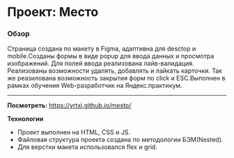 # Проект: Место

### Обзор

Страница создана по макету в Figma, адаптивна для desctop и mobile.Созданы формы в виде popup для ввода данных и просмотра изображений. Для полей ввода реализована лайв-валидация. Реализованы возможности удалять, добавлять и лайкать карточки. Так же реазилована возможность закрытия форм по click и ESC.Выполнен в рамках обучения Web-разработчик на Яндекс.практикум.

------
**Посмотреть:**
https://yrtxi.github.io/mesto/

**Технологии**
* Проект выполнен на HTML, CSS и JS. 
* Файловая структура проекта создана по методологии БЭМ(Nested). 
* Для верстки макета использовался flex и grid.


